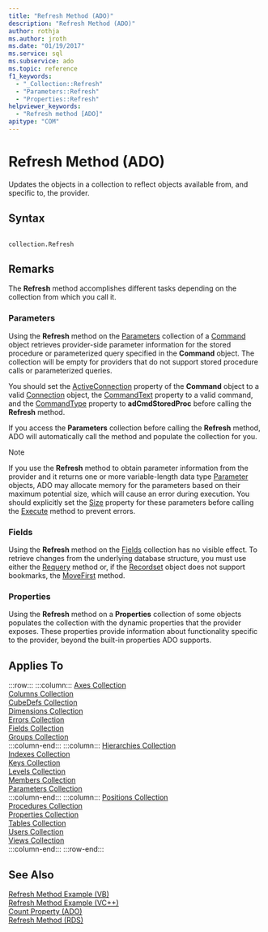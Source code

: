 ```yaml
---
title: "Refresh Method (ADO)"
description: "Refresh Method (ADO)"
author: rothja
ms.author: jroth
ms.date: "01/19/2017"
ms.service: sql
ms.subservice: ado
ms.topic: reference
f1_keywords:
  - "_Collection::Refresh"
  - "Parameters::Refresh"
  - "Properties::Refresh"
helpviewer_keywords:
  - "Refresh method [ADO]"
apitype: "COM"
---
```

# Refresh Method (ADO)
Updates the objects in a collection to reflect objects available from, and specific to, the provider.  
  
## Syntax  
  
```  
  
collection.Refresh  
```  
  
## Remarks  
 The **Refresh** method accomplishes different tasks depending on the collection from which you call it.  
  
### Parameters  
 Using the **Refresh** method on the [Parameters](./parameters-collection-ado.md) collection of a [Command](./command-object-ado.md) object retrieves provider-side parameter information for the stored procedure or parameterized query specified in the **Command** object. The collection will be empty for providers that do not support stored procedure calls or parameterized queries.  
  
 You should set the [ActiveConnection](./activeconnection-property-ado.md) property of the **Command** object to a valid [Connection](./connection-object-ado.md) object, the [CommandText](./commandtext-property-ado.md) property to a valid command, and the [CommandType](./commandtype-property-ado.md) property to **adCmdStoredProc** before calling the **Refresh** method.  
  
 If you access the **Parameters** collection before calling the **Refresh** method, ADO will automatically call the method and populate the collection for you.  
  
> [!NOTE]
>  If you use the **Refresh** method to obtain parameter information from the provider and it returns one or more variable-length data type [Parameter](./parameter-object.md) objects, ADO may allocate memory for the parameters based on their maximum potential size, which will cause an error during execution. You should explicitly set the [Size](./size-property-ado-parameter.md) property for these parameters before calling the [Execute](./execute-method-ado-command.md) method to prevent errors.  
  
### Fields  
 Using the **Refresh** method on the [Fields](./fields-collection-ado.md) collection has no visible effect. To retrieve changes from the underlying database structure, you must use either the [Requery](./requery-method.md) method or, if the [Recordset](./recordset-object-ado.md) object does not support bookmarks, the [MoveFirst](./movefirst-movelast-movenext-and-moveprevious-methods-ado.md) method.  
  
### Properties  
 Using the **Refresh** method on a **Properties** collection of some objects populates the collection with the dynamic properties that the provider exposes. These properties provide information about functionality specific to the provider, beyond the built-in properties ADO supports.  
  
## Applies To  

:::row:::
    :::column:::
        [Axes Collection](../ado-md-api/axes-collection-ado-md.md)  
        [Columns Collection](../adox-api/columns-collection-adox.md)  
        [CubeDefs Collection](../ado-md-api/cubedefs-collection-ado-md.md)  
        [Dimensions Collection](../ado-md-api/dimensions-collection-ado-md.md)  
        [Errors Collection](./errors-collection-ado.md)  
        [Fields Collection](./fields-collection-ado.md)  
        [Groups Collection](../adox-api/groups-collection-adox.md)  
    :::column-end:::
    :::column:::
        [Hierarchies Collection](../ado-md-api/hierarchies-collection-ado-md.md)  
        [Indexes Collection](../adox-api/indexes-collection-adox.md)  
        [Keys Collection](../adox-api/keys-collection-adox.md)  
        [Levels Collection](../ado-md-api/levels-collection-ado-md.md)  
        [Members Collection](../ado-md-api/members-collection-ado-md.md)  
        [Parameters Collection](./parameters-collection-ado.md)  
    :::column-end:::
    :::column:::
        [Positions Collection](../ado-md-api/positions-collection-ado-md.md)  
        [Procedures Collection](../adox-api/procedures-collection-adox.md)  
        [Properties Collection](./properties-collection-ado.md)  
        [Tables Collection](../adox-api/tables-collection-adox.md)  
        [Users Collection](../adox-api/users-collection-adox.md)  
        [Views Collection](../adox-api/views-collection-adox.md)  
    :::column-end:::
:::row-end:::

## See Also  
 [Refresh Method Example (VB)](./refresh-method-example-vb.md)   
 [Refresh Method Example (VC++)](./refresh-method-example-vc.md)   
 [Count Property (ADO)](./count-property-ado.md)   
 [Refresh Method (RDS)](../rds-api/refresh-method-rds.md)